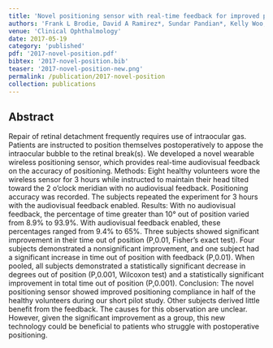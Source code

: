 ```yaml
---
title: 'Novel positioning sensor with real-time feedback for improved postoperative positioning: pilot study in control subjects'
authors: 'Frank L Brodie, David A Ramirez*, Sundar Pandian*, Kelly Woo, Ashwin Balakrishna, Eugene De Juan, Hyuck Choo, Robert H Grubbs'
venue: 'Clinical Ophthalmology'
date: 2017-05-19
category: 'published'
pdf: '2017-novel-position.pdf'
bibtex: '2017-novel-position.bib'
teaser: '2017-novel-position-new.png'
permalink: /publication/2017-novel-position
collection: publications
---
```


Abstract
-------
Repair of retinal detachment frequently requires use of intraocular gas. Patients are instructed to position themselves postoperatively to appose the intraocular bubble to the retinal break(s). We developed a novel wearable wireless positioning sensor, which provides real-time audiovisual feedback on the accuracy of positioning.
Methods: Eight healthy volunteers wore the wireless sensor for 3 hours while instructed to maintain their head tilted toward the 2 o’clock meridian with no audiovisual feedback. Positioning accuracy was recorded. The subjects repeated the experiment for 3 hours with the
audiovisual feedback enabled.
Results: With no audiovisual feedback, the percentage of time greater than 10° out of position varied from 8.9% to 93.9%. With audiovisual feedback enabled, these percentages ranged from 9.4% to 65%. Three subjects showed significant improvement in their time out of position
(P,0.01, Fisher’s exact test). Four subjects demonstrated a nonsignificant improvement, and one subject had a significant increase in time out of position with feedback (P,0.01). When pooled, all subjects demonstrated a statistically significant decrease in degrees out of position (P,0.001, Wilcoxon test) and a statistically significant improvement in total time out of position (P,0.001).
Conclusion: The novel positioning sensor showed improved positioning compliance in half of the healthy volunteers during our short pilot study. Other subjects derived little benefit from the feedback. The causes for this observation are unclear. However, given the significant improvement as a group, this new technology could be beneficial to patients who struggle with postoperative positioning.

